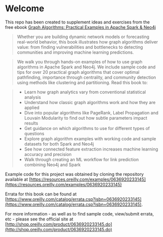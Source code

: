 # Welcome

This repo has been created to supplement ideas and exercises from the free ebook [Graph Algorithms: Practical Examples in Apache Spark & Neo4j](https://neo4j.com/graph-algorithms-book-b/)

> Whether you are building dynamic network models or forecasting real-world behavior, this book illustrates how graph algorithms deliver value: from finding vulnerabilities and bottlenecks to detecting communities and improving machine learning predictions.

> We walk you through hands-on examples of how to use graph algorithms in Apache Spark and Neo4j. We include sample code and tips for over 20 practical graph algorithms that cover optimal pathfinding, importance through centrality, and community detection using methods like clustering and partitioning. Read this book to:

> + Learn how graph analytics vary from conventional statistical analysis
> + Understand how classic graph algorithms work and how they are applied
> + Dive into popular algorithms like PageRank, Label Propagation and Louvain Modularity to find out how subtle parameters impact results
> + Get guidance on which algorithms to use for different types of questions
> + Explore graph algorithm examples with working code and sample datasets for both Spark and Neo4j
> + See how connected feature extraction increases machine learning accuracy and precision
> + Walk through creating an ML workflow for link prediction combining Neo4j and Spark

Example code for this project was obtained by cloning the repository available at [https://resources.oreilly.com/examples/0636920233145](https://resources.oreilly.com/examples/0636920233145)

Errata for this book can be found at [https://www.oreilly.com/catalog/errata.csp?isbn=0636920233145](https://www.oreilly.com/catalog/errata.csp?isbn=0636920233145).

For more information - as well as to find sample code, view/submit errata, etc - please see the official site at [http://shop.oreilly.com/product/0636920233145.do](http://shop.oreilly.com/product/0636920233145.do)
